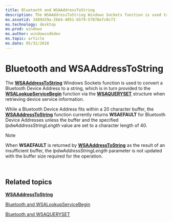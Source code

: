 ```yaml
---
title: Bluetooth and WSAAddressToString
description: The WSAAddressToString Windows Sockets function is used to convert a Bluetooth Device Address to a string, which is in turn provided to the WSALookupServiceBegin function via the WSAQUERYSET structure when retrieving device service information.
ms.assetid: 3489d29a-2b64-4051-b579-57878efc0c73
ms.technology: desktop
ms.prod: windows
ms.author: windowssdkdev
ms.topic: article
ms.date: 05/31/2018
---
```


# Bluetooth and WSAAddressToString

The [**WSAAddressToString**](https://msdn.microsoft.com/library/windows/desktop/ms741516) Windows Sockets function is used to convert a Bluetooth Device Address to a string, which is in turn provided to the [**WSALookupServiceBegin**](https://msdn.microsoft.com/library/windows/desktop/ms741633) function via the [**WSAQUERYSET**](https://msdn.microsoft.com/library/windows/desktop/ms741679) structure when retrieving device service information.

While a Bluetooth Device Address fits within a 20 character buffer, the [**WSAAddressToString**](https://msdn.microsoft.com/library/windows/desktop/ms741516) function currently returns **WSAEFAULT** for Bluetooth Device Addresses unless the buffer and the specified *lpdwAddressStringLength* value are set to a character length of 40.

> [!Note]  
> When **WSAEFAULT** is returned by [**WSAAddressToString**](https://msdn.microsoft.com/library/windows/desktop/ms741516) as the result of an insufficient buffer, the *lpdwAddressStringLength* parameter is not updated with the buffer size required for the operation.

 

## Related topics

<dl> <dt>

[**WSAAddressToString**](https://msdn.microsoft.com/library/windows/desktop/ms741516)
</dt> <dt>

[Bluetooth and WSALookupServiceBegin](bluetooth-and-wsalookupservicebegin.md)
</dt> <dt>

[Bluetooth and WSAQUERYSET](bluetooth-and-wsaqueryset.md)
</dt> </dl>

 

 




